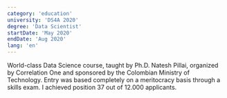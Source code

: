 ```yaml
---
category: 'education'
university: 'DS4A 2020'
degree: 'Data Scientist'
startDate: 'May 2020'
endDate: 'Aug 2020'
lang: 'en'
---
```


World-class Data Science course, taught by Ph.D. Natesh Pillai, organized by Correlation One and sponsored by the Colombian Ministry of Technology. Entry was based completely on a meritocracy basis through a skills exam. I achieved position 37 out of 12.000 applicants.
